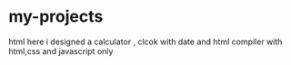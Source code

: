 # my-projects
html
here i designed a calculator , clcok with date and html compiler with html,css and javascript only
